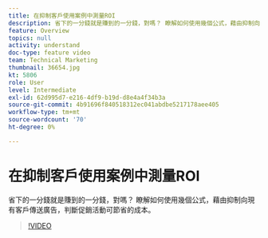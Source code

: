 ```yaml
---
title: 在抑制客戶使用案例中測量ROI
description: 省下的一分錢就是賺到的一分錢，對嗎？ 瞭解如何使用幾個公式，藉由抑制向現有客戶傳送廣告，判斷促銷活動可節省的成本。
feature: Overview
topics: null
activity: understand
doc-type: feature video
team: Technical Marketing
thumbnail: 36654.jpg
kt: 5806
role: User
level: Intermediate
exl-id: 62d995d7-e216-4df9-b19d-d8e4a4f34b3a
source-git-commit: 4b91696f840518312ec041abdbe5217178aee405
workflow-type: tm+mt
source-wordcount: '70'
ht-degree: 0%

---
```


# 在抑制客戶使用案例中測量ROI

省下的一分錢就是賺到的一分錢，對嗎？ 瞭解如何使用幾個公式，藉由抑制向現有客戶傳送廣告，判斷促銷活動可節省的成本。

>[!VIDEO](https://video.tv.adobe.com/v/36654/?quality=12&learn=on)

